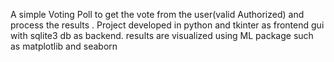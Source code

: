 A simple Voting Poll to get the vote from the user(valid Authorized) and process the results .
Project developed in python and tkinter as frontend gui with sqlite3 db as backend.
results are visualized using ML package such as matplotlib and seaborn
